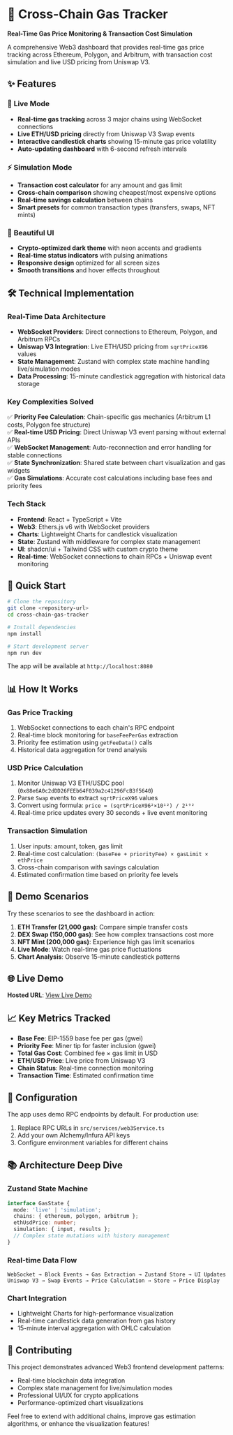 # 🚀 Cross-Chain Gas Tracker

**Real-Time Gas Price Monitoring & Transaction Cost Simulation**

A comprehensive Web3 dashboard that provides real-time gas price tracking across Ethereum, Polygon, and Arbitrum, with transaction cost simulation and live USD pricing from Uniswap V3.

## ✨ Features

### 🔴 **Live Mode**
- **Real-time gas tracking** across 3 major chains using WebSocket connections
- **Live ETH/USD pricing** directly from Uniswap V3 Swap events 
- **Interactive candlestick charts** showing 15-minute gas price volatility
- **Auto-updating dashboard** with 6-second refresh intervals

### ⚡ **Simulation Mode**
- **Transaction cost calculator** for any amount and gas limit
- **Cross-chain comparison** showing cheapest/most expensive options
- **Real-time savings calculation** between chains
- **Smart presets** for common transaction types (transfers, swaps, NFT mints)

### 🎨 **Beautiful UI**
- **Crypto-optimized dark theme** with neon accents and gradients
- **Real-time status indicators** with pulsing animations
- **Responsive design** optimized for all screen sizes
- **Smooth transitions** and hover effects throughout

## 🛠️ Technical Implementation

### **Real-Time Data Architecture**
- **WebSocket Providers**: Direct connections to Ethereum, Polygon, and Arbitrum RPCs
- **Uniswap V3 Integration**: Live ETH/USD pricing from `sqrtPriceX96` values
- **State Management**: Zustand with complex state machine handling live/simulation modes
- **Data Processing**: 15-minute candlestick aggregation with historical data storage

### **Key Complexities Solved**
✅ **Priority Fee Calculation**: Chain-specific gas mechanics (Arbitrum L1 costs, Polygon fee structure)  
✅ **Real-time USD Pricing**: Direct Uniswap V3 event parsing without external APIs  
✅ **WebSocket Management**: Auto-reconnection and error handling for stable connections  
✅ **State Synchronization**: Shared state between chart visualization and gas widgets  
✅ **Gas Simulations**: Accurate cost calculations including base fees and priority fees  

### **Tech Stack**
- **Frontend**: React + TypeScript + Vite
- **Web3**: Ethers.js v6 with WebSocket providers
- **Charts**: Lightweight Charts for candlestick visualization
- **State**: Zustand with middleware for complex state management
- **UI**: shadcn/ui + Tailwind CSS with custom crypto theme
- **Real-time**: WebSocket connections to chain RPCs + Uniswap event monitoring

## 🚀 Quick Start

```bash
# Clone the repository
git clone <repository-url>
cd cross-chain-gas-tracker

# Install dependencies
npm install

# Start development server
npm run dev
```

The app will be available at `http://localhost:8080`

## 📊 How It Works

### **Gas Price Tracking**
1. WebSocket connections to each chain's RPC endpoint
2. Real-time block monitoring for `baseFeePerGas` extraction
3. Priority fee estimation using `getFeeData()` calls
4. Historical data aggregation for trend analysis

### **USD Price Calculation**
1. Monitor Uniswap V3 ETH/USDC pool (`0x88e6A0c2dDD26FEEb64F039a2c41296FcB3f5640`)
2. Parse `Swap` events to extract `sqrtPriceX96` values
3. Convert using formula: `price = (sqrtPriceX96²×10¹²) / 2¹⁹²`
4. Real-time price updates every 30 seconds + live event monitoring

### **Transaction Simulation**
1. User inputs: amount, token, gas limit
2. Real-time cost calculation: `(baseFee + priorityFee) × gasLimit × ethPrice`
3. Cross-chain comparison with savings calculation
4. Estimated confirmation time based on priority fee levels

## 🎯 Demo Scenarios

Try these scenarios to see the dashboard in action:

1. **ETH Transfer (21,000 gas)**: Compare simple transfer costs
2. **DEX Swap (150,000 gas)**: See how complex transactions cost more
3. **NFT Mint (200,000 gas)**: Experience high gas limit scenarios
4. **Live Mode**: Watch real-time gas price fluctuations
5. **Chart Analysis**: Observe 15-minute candlestick patterns

## 🌐 Live Demo

**Hosted URL**: [View Live Demo](https://lovable.dev/projects/069657f4-da62-4593-b360-1b952eb31863)

## 📈 Key Metrics Tracked

- **Base Fee**: EIP-1559 base fee per gas (gwei)
- **Priority Fee**: Miner tip for faster inclusion (gwei)  
- **Total Gas Cost**: Combined fee × gas limit in USD
- **ETH/USD Price**: Live price from Uniswap V3
- **Chain Status**: Real-time connection monitoring
- **Transaction Time**: Estimated confirmation time

## 🔧 Configuration

The app uses demo RPC endpoints by default. For production use:

1. Replace RPC URLs in `src/services/web3Service.ts`
2. Add your own Alchemy/Infura API keys
3. Configure environment variables for different chains

## 📚 Architecture Deep Dive

### **Zustand State Machine**
```typescript
interface GasState {
  mode: 'live' | 'simulation';
  chains: { ethereum, polygon, arbitrum };
  ethUsdPrice: number;
  simulation: { input, results };
  // Complex state mutations with history management
}
```

### **Real-time Data Flow**
```
WebSocket → Block Events → Gas Extraction → Zustand Store → UI Updates
Uniswap V3 → Swap Events → Price Calculation → Store → Price Display
```

### **Chart Integration**
- Lightweight Charts for high-performance visualization
- Real-time candlestick data generation from gas history
- 15-minute interval aggregation with OHLC calculation

## 🤝 Contributing

This project demonstrates advanced Web3 frontend development patterns:
- Real-time blockchain data integration
- Complex state management for live/simulation modes  
- Professional UI/UX for crypto applications
- Performance-optimized chart visualizations

Feel free to extend with additional chains, improve gas estimation algorithms, or enhance the visualization features!
